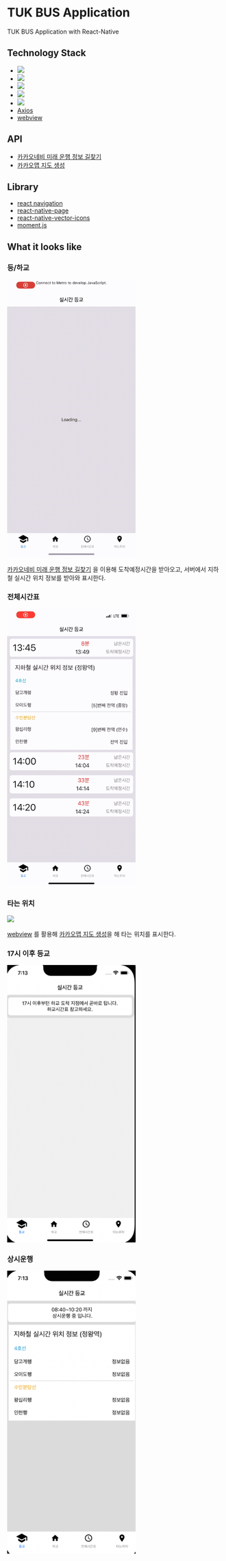 # TUK BUS Application
TUK BUS Application with React-Native
## Technology Stack
- <img src="https://img.shields.io/badge/ReactNative-61DAFB?style=flat-square&logo=React&logoColor=black"/>
- <img src="https://img.shields.io/badge/TypeScript-3178C6?style=flat-square&logo=TypeScript&logoColor=black"/>
- <img src="https://img.shields.io/badge/Xcode-147EFB?style=flat-square&logo=Xcode&logoColor=black"/>
- <img src="https://img.shields.io/badge/Visual Studio Code-007ACC?style=flat-square&logo=Visual Studio Code&logoColor=black"/>
- <img src="https://img.shields.io/badge/Sourcetree-0052CC?style=flat-square&logo=Sourcetree&logoColor=black"/>
- [Axios](https://github.com/axios/axios)
- [webview](https://github.com/react-native-webview/react-native-webview)


## API
- [카카오네비 미래 운행 정보 길찾기](https://developers.kakaomobility.com/docs/navi-api/future/)
- [카카오맵 지도 생성](https://apis.map.kakao.com/web/sample/basicMap/)

## Library
- [react navigation](https://reactnavigation.org)
- [react-native-page](https://callstack.github.io/react-native-paper/2.0/index.html)
- [react-native-vector-icons](https://github.com/oblador/react-native-vector-icons)
- [moment.js](https://momentjs.com/)

## What it looks like
### 등/하교
<img src="./image/home.gif" width=300>

[카카오네비 미래 운행 정보 길찾기](https://developers.kakaomobility.com/docs/navi-api/future/) 을 이용해 도착예정시간을 받아오고, 서버에서 지하철 실시간 위치 정보를 받아와 표시한다.

### 전체시간표
<img src="./image/all_schedule.gif" width=300>

### 타는 위치
<img src="./image/shuttle_location.gif" width=300>

[webview](https://github.com/react-native-webview/react-native-webview) 를 활용해 [카카오맵 지도 생성](https://apis.map.kakao.com/web/sample/basicMap/)을 해 타는 위치를 표시한다.

### 17시 이후 등교
<img src="./image/17시이후등교.png" width=300>

### 상시운행
<img src="./image/상시운행.png" width=300>